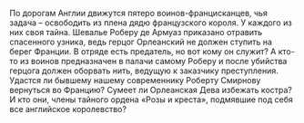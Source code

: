 <!--2016-11-26 21:20:20-->
По дорогам Англии движутся пятеро воинов-францисканцев, чья задача – освободить из плена дядю французского короля.
    У каждого из них своя тайна. Шевалье Роберу де Армуаз приказано отравить спасенного узника, ведь герцог Орлеанский не должен ступить на берег Франции. В отряде есть предатель, но вот кому он служит? А кто-то из воинов предназначен в палачи самому Роберу и после убийства герцога должен оборвать нить, ведущую к заказчику преступления.
    Удастся ли бывшему нашему современнику Роберту Смирнову вернуться во Францию? Сумеет ли Орлеанская Дева избежать костра? И кто они, члены тайного ордена «Розы и креста», подмявшие под себя все английское королевство?
